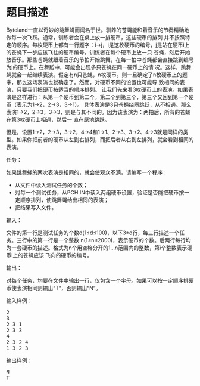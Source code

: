 # 题目描述


<p>
	Byteland一直以奇妙的跳舞蝇而闻名于世。驯养的苍蝇能和着音乐的节奏精确地做每一次飞跃。通常，训练者会在桌上放一排硬币，这些硬币的排列 并不按照特定的顺序。每枚硬币上都有一行题字：i→j，i是这枚硬币的编号，j是站在硬币i上的苍蝇下一步应该飞往的硬币编号。训练者在每个硬币上放一只 苍蝇，然后开始放音乐。那些苍蝇就跟着音乐的节拍开始跳舞，在每一拍中苍蝇都会直接跳到编号为j的硬币上。在舞蹈中，可能会出现多只苍蝇在同一硬币上的情 况。这样，跳舞蝇就会一起继续表演。假定有n只苍蝇，n枚硬币。则一旦确定了n枚硬币上的题字，那么这场表演也就确定了。然而，对硬币不同的设置也可能导 致相同的表演，只要我们把硬币按适当的顺序排列。 让我们先来看3枚硬币上的表演。如果表演是这样进行：从第一个硬币到第二个，第二个到第三个，第三个又回到第一个硬币（表示为1→2，2→3，3→1）。 具体表演是3只苍蝇绕圈跳跃，从不相遇。那么表演1→2，2→3，3→3，则是与其不同的。因为该表演为：两拍后，所有的苍蝇在第3枚硬币上相遇，然后一 直在原地跳跃。
</p>
<p>
	但是，设置1→2，2→3，3→2，4→4和1→1、2→3、3→2、4→3就是同样的类型。如果你把前者的硬币从左到右排列，而把后者从右到左排列，就会看到相同的表演。
</p>
<p>
	任务：
</p>
<p>
	如果跳舞蝇的两次表演是相同的，就会使观众不满，请编写一个程序：
</p>
<ul>
	<li>
		从文件中读入测试任务的个数；
	</li>
	<li>
		对每一个测试任务，从PCH.IN中读入两组硬币设置，验证是否能把硬币按一定顺序排列，使跳舞蝇给出相同的表演；
	</li>
	<li>
		把结果写入文件。
	</li>
</ul>
<p>
	输入：
</p>
<p>
	文件的第一行是测试任务的个数d(1≤d≤100)，以下3*d行，每三行描述一个任务。三行中的第一行是一个整数 n(1≤n≤2000)，表示硬币的个数。后两行每行均为一套硬币的描述。格式为n个用空格分开的1…n范围内的整数，第i个整数表示硬币i上的苍蝇应该 飞向的硬币的编号。
</p>
<p>
	输出：
</p>
<p>
	对每个任务，均要在文件中输出一行，仅包含一个字母。如果可以按一定顺序排硬币使表演相同则输出“T”，否则输出“N”。
</p>
<p>
	输入样例：
</p>
<pre>2
3
2 3 1
2 3 3
4
2 3 2 4
1 3 2 3
</pre>
<p>
	输出样例：
</p>
<pre>N
T
</pre>

